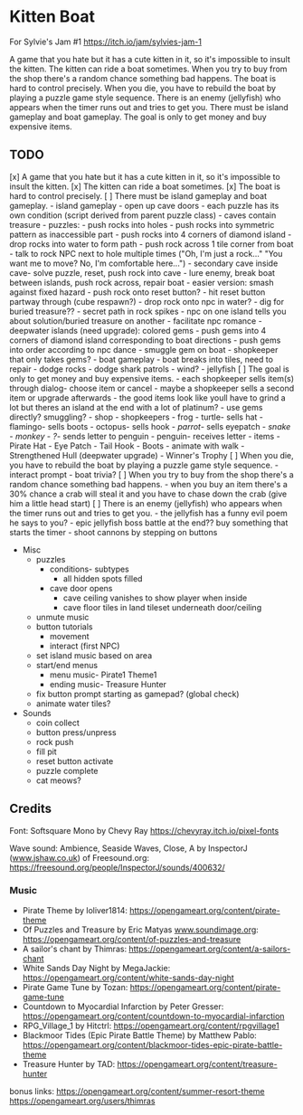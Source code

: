 # Kitten Boat

For Sylvie's Jam #1 https://itch.io/jam/sylvies-jam-1

A game that you hate but it has a cute kitten in it, so it's impossible to insult the kitten. The kitten can ride a boat sometimes. When you try to buy from the shop there's a random chance something bad happens. The boat is hard to control precisely. When you die, you have to rebuild the boat by playing a puzzle game style sequence. There is an enemy (jellyfish) who appears when the timer runs out and tries to get you. There must be island gameplay and boat gameplay. The goal is only to get money and buy expensive items.

## TODO

[x] A game that you hate but it has a cute kitten in it, so it's impossible to insult the kitten.
[x] The kitten can ride a boat sometimes.
[x] The boat is hard to control precisely.
[ ] There must be island gameplay and boat gameplay.
	- island gameplay
		- open up cave doors
			- each puzzle has its own condition (script derived from parent puzzle class)
			- caves contain treasure
		- puzzles:
			- push rocks into holes
			- push rocks into symmetric pattern as inaccessible part
			- push rocks into 4 corners of diamond island
			- drop rocks into water to form path
			- push rock across 1 tile corner from boat
			- talk to rock NPC next to hole multiple times ("Oh, I'm just a rock..." "You want me to move? No, I'm comfortable here...")
			- secondary cave inside cave- solve puzzle, reset, push rock into cave
			- lure enemy, break boat between islands, push rock across, repair boat
				- easier version: smash against fixed hazard
			- push rock onto reset button?
			- hit reset button partway through (cube respawn?)
			- drop rock onto npc in water?
			- dig for buried treasure??
			- secret path in rock spikes
			- npc on one island tells you about solution/buried treasure on another
			- facilitate npc romance
		- deepwater islands (need upgrade): colored gems
			- push gems into 4 corners of diamond island corresponding to boat directions
			- push gems into order according to npc dance
			- smuggle gem on boat
			- shopkeeper that only takes gems?
	- boat gameplay
		- boat breaks into tiles, need to repair
		- dodge rocks
		- dodge shark patrols
		- wind?
		- jellyfish
[ ] The goal is only to get money and buy expensive items.
	- each shopkeeper sells item(s) through dialog- choose item or cancel
		- maybe a shopkeeper sells a second item or upgrade afterwards
	- the good items look like youll have to grind a lot but theres an island at the end with a lot of platinum?
	- use gems directly? smuggling?
	- shop
		- shopkeepers
			- frog
			- turtle- sells hat
			- flamingo- sells boots
			- octopus- sells hook
			- *parrot*- sells eyepatch
			- *snake*
			- *monkey*
			- *?*- sends letter to penguin
			- penguin- receives letter
		- items
			- Pirate Hat
			- Eye Patch
			- Tail Hook
			- Boots
				- animate with walk
			- Strengthened Hull (deepwater upgrade)
			- Winner's Trophy
[ ] When you die, you have to rebuild the boat by playing a puzzle game style sequence.
	- interact prompt
	- boat trivia?
[ ] When you try to buy from the shop there's a random chance something bad happens.
	- when you buy an item there's a 30% chance a crab will steal it and you have to chase down the crab (give him a little head start)
[ ] There is an enemy (jellyfish) who appears when the timer runs out and tries to get you.
	- the jellyfish has a funny evil poem he says to you?
	- epic jellyfish boss battle at the end?? buy something that starts the timer
		- shoot cannons by stepping on buttons

- Misc
	- puzzles
		- conditions- subtypes
			- all hidden spots filled
		- cave door opens
			- cave ceiling vanishes to show player when inside
			- cave floor tiles in land tileset underneath door/ceiling
	- unmute music
	- button tutorials
		- movement
		- interact (first NPC)
	- set island music based on area
	- start/end menus
		- menu music- Pirate1 Theme1
		- ending music- Treasure Hunter
	- fix button prompt starting as gamepad? (global check)
	- animate water tiles?
- Sounds
	- coin collect
	- button press/unpress
	- rock push
	- fill pit
	- reset button activate
	- puzzle complete
	- cat meows?

## Credits

Font: Softsquare Mono by Chevy Ray https://chevyray.itch.io/pixel-fonts

Wave sound: Ambience, Seaside Waves, Close, A by InspectorJ (www.jshaw.co.uk) of Freesound.org: https://freesound.org/people/InspectorJ/sounds/400632/

### Music

- Pirate Theme by loliver1814: https://opengameart.org/content/pirate-theme
- Of Puzzles and Treasure by Eric Matyas www.soundimage.org: https://opengameart.org/content/of-puzzles-and-treasure
- A sailor's chant by Thimras: https://opengameart.org/content/a-sailors-chant
- White Sands Day Night by MegaJackie: https://opengameart.org/content/white-sands-day-night
- Pirate Game Tune by Tozan: https://opengameart.org/content/pirate-game-tune
- Countdown to Myocardial Infarction by Peter Gresser: https://opengameart.org/content/countdown-to-myocardial-infarction
- RPG_Village_1 by Hitctrl: https://opengameart.org/content/rpgvillage1
- Blackmoor Tides (Epic Pirate Battle Theme) by Matthew Pablo: https://opengameart.org/content/blackmoor-tides-epic-pirate-battle-theme
- Treasure Hunter by TAD: https://opengameart.org/content/treasure-hunter


bonus links:
https://opengameart.org/content/summer-resort-theme
https://opengameart.org/users/thimras
